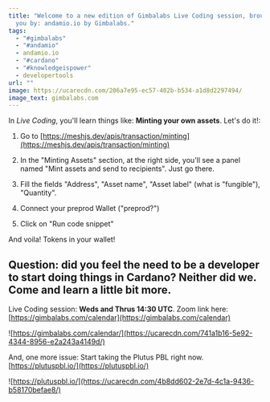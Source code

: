 ```yaml
---
title: "Welcome to a new edition of Gimbalabs Live Coding session, brought to
  you by: andamio.io by Gimbalabs."
tags:
  - "#gimbalabs"
  - "#andamio"
  - andamio.io
  - "#cardano"
  - "#knowledgeispower"
  - developertools
url: ""
image: https://ucarecdn.com/206a7e95-ec57-402b-b534-a1d8d2297494/
image_text: gimbalabs.com
---
```


In _Live Coding_, you'll learn things like: **Minting your own assets**. Let's do it!:

1.  Go to [https://meshjs.dev/apis/transaction/minting](https://meshjs.dev/apis/transaction/minting)
    
2.  In the "Minting Assets" section, at the right side, you'll see a panel named "Mint assets and send to recipients". Just go there.
    
3.  Fill the fields "Address", "Asset name", "Asset label" (what is "fungible"), "Quantity".
    
4.  Connect your preprod Wallet ("preprod?")
    
5.  Click on "Run code snippet"
    

And voila! Tokens in your wallet!

## Question: did you feel the need to be a developer to start doing things in Cardano? Neither did we. **Come and learn a little bit more.**

Live Coding session: **Weds and Thrus 14:30 UTC**. Zoom link here: [https://gimbalabs.com/calendar](https://gimbalabs.com/calendar)

  
![https://gimbalabs.com/calendar/](https://ucarecdn.com/741a1b16-5e92-4344-8956-e2a243a4149d/)

And, one more issue: Start taking the Plutus PBL right now. [https://plutuspbl.io/](https://plutuspbl.io/)

  
![https://plutuspbl.io/](https://ucarecdn.com/4b8dd602-2e7d-4c1a-9436-b58170befae8/)
